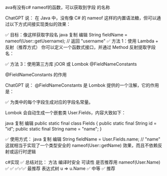 

ava有没有c#   nameof的函数，可以获取到字段  的名称


ChatGPT 说：
在 Java 中，没有像 C# 的 nameof 这样的内置语法糖，但可以通过以下方式间接实现类似的效果：

✅ 目标：像这样获取字段名
java
复制
编辑
String fieldName = nameof(User::getUsername);  // 返回 "username"
✅ 方法 1：使用 Lambda + 反射（推荐方式）
你可以定义一个函数式接口，并通过 Method 反射提取字段名：

✅ 方法 3：使用第三方库 jOOR 或 Lombok @FieldNameConstants


@FieldNameConstants 的作用


ChatGPT 说：
@FieldNameConstants 是 Lombok 提供的一个注解，它的作用是：

✅ 为类中的每个字段生成对应的字段名常量。


Lombok 会自动生成一个嵌套类 User.Fields，内容大致如下：

java
复制
编辑
public static final class Fields {
public static final String id = "id";
public static final String name = "name";
}


✅ 使用方式：
java
复制
编辑
String fieldName = User.Fields.name;  // "name"
这就相当于实现了一个类型安全的 nameof(User::getName) 效果，而且不依赖反射或运行时逻辑


c#实现
✅ 总结对比：
方法	编译时安全	可读性	是否推荐用
nameof(User.Name)	✅	✅	✅✅✅ 最推荐
表达式树 u => u.Name	✅	中等	✅ 推荐